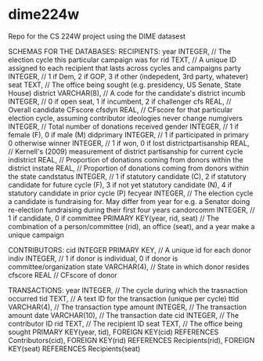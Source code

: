 # dime224w
Repo for the CS 224W project using the DIME datasest

SCHEMAS FOR THE DATABASES:
RECIPIENTS:
  year INTEGER,                // The election cycle this particular campaign was for
  rid TEXT,                    // A unique ID assigned to each recipient that lasts across cycles and campaigns
  party INTEGER,               // 1 if Dem, 2 if GOP, 3 if other (indepedent, 3rd party, whatever)
  seat TEXT,                   // The office being sought (e.g. presidency, US Senate, State House)
  district VARCHAR(8),         // A code for the candidate's district
  incumb INTEGER,              // 0 if open seat, 1 if incumbent, 2 if challenger
  cfs REAL,                    // Overall candidate CFscore
  cfsdyn REAL,                 // CFscore for that particular election cycle, assuming contributor ideologies never change
  numgivers INTEGER,           // Total number of donations received
  gender INTEGER,              // 1 if female (F), 0 if male (M)
  didprimary INTEGER,          // 1 if participated in primary 0 otherwise
  winner INTEGER,              // 1 if won, 0 if lost
  districtpartisanship REAL,   // Kernell's (2009) measurement of district partisanship for current cycle
  indistrict REAL,             // Proportion of donations coming from donors within the district
  instate REAL,                // Proportion of donations coming from donors within the state
  candstatus INTEGER,          // 1 if statutory candidate (C), 2 if statutory candidate for future cycle (F), 3 if not yet statutory candidate (N), 4 if statutory candidate in prior cycle (P)
  fecyear INTEGER,             // The election cycle a candidate is fundraising for. May differ from year for e.g. a Senator doing re-election fundraising during their first four years
  candorcomm INTEGER,          // 1 if candidate, 0 if committee 
  PRIMARY KEY(year, rid, seat) // The combination of a person/committee (rid), an office (seat), and a year make a unique campaign

CONTRIBUTORS:
  cid INTEGER PRIMARY KEY,     // A unique id for each donor
  indiv INTEGER,               // 1 if donor is individual, 0 if donor is committee/organization
  state VARCHAR(4),            // State in which donor resides
  cfscore REAL                 // CFscore of donor

TRANSACTIONS:
  year INTEGER,                // The cycle during which the trasnaction occurred
  tid TEXT,                    // A text ID for the transaction (unique per cycle)
  ttid VARCHAR(4),             // The transaction type
  amount INTEGER,              // The transaction amount
  date VARCHAR(10),            // The transaction date
  cid INTEGER,                 // The contributor ID
  rid TEXT,                    // The recipient ID
  seat TEXT,                   // The office being sought
  PRIMARY KEY(year, tid), 
  FOREIGN KEY(cid) REFERENCES Contributors(cid),
  FOREIGN KEY(rid) REFERENCES Recipients(rid),
  FOREIGN KEY(seat) REFERENCES Recipients(seat)
